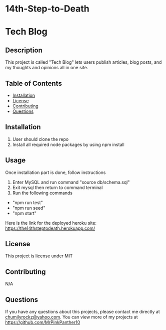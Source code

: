 # 14th-Step-to-Death

# Tech Blog

## Description 
This project is called "Tech Blog" lets users publish articles, blog posts, and my thoughts and opinions all in one site.

## Table of Contents
* [Installation](#installation)
* [License](#license)
* [Contributing](#contributing)
* [Questions](#questions)
    
## Installation 
1. User should clone the repo
2. Install all required node packages by using npm install

## Usage 
Once installation part is done, follow instructions
1. Enter MySQL and run command "source db/schema.sql"
2. Exit mysql then return to command terminal
3. Run the following commands
* "npm run test"
* "npm run seed"
* "npm start"


Here is the link for the deployed heroku site:
https://the14thsteptodeath.herokuapp.com/





## License 
This project is license under MIT

## Contributing 
N/A
    
## Questions
If you have any questions about this projects, please contact me directly at chumilyrockz@yahoo.com. You can view more of my projects at https://github.com/MrPinkPanther10
